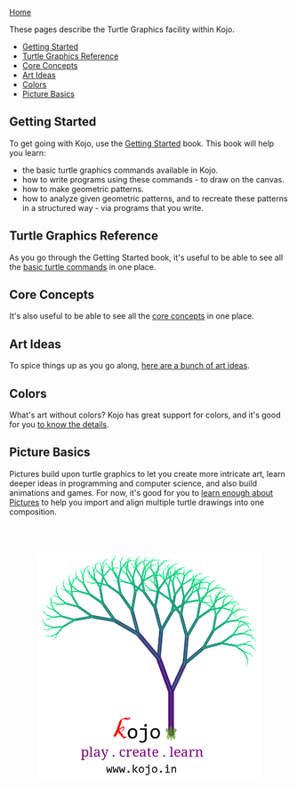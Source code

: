 <div class="nav">
  <a href="index.html">Home</a>
</div>

These pages describe the Turtle Graphics facility within Kojo.

* [Getting Started](#getting-started)
* [Turtle Graphics Reference](reference/turtle.html)
* [Core Concepts](concepts/turtle-core-ideas.html)
* [Art Ideas](ideas/turtle-art.html)
* [Colors](concepts/colors.html)
* [Picture Basics](#picture-basics)

## Getting Started
To get going with Kojo, use the [Getting Started](http://wiki.kogics.net/kojo-codeactive-books#getting-started) book.
This book will help you learn:
* the basic turtle graphics commands available in Kojo.
* how to write programs using these commands - to draw on the canvas.
* how to make geometric patterns.
* how to analyze given geometric patterns, and to recreate these patterns in a structured way - via programs that you write.

## Turtle Graphics Reference
As you go through the Getting Started book, it's useful to be able to see all the [basic turtle commands](reference/turtle.html) in one place.

## Core Concepts
It's also useful to be able to see all the [core concepts](concepts/turtle-core-ideas.html) in one place.

## Art Ideas
To spice things up as you go along, [here are a bunch of art ideas](ideas/turtle-art.html).

## Colors
What's art without colors? Kojo has great support for colors, and it's good for you [to know the details](concepts/colors.html).

## Picture Basics
Pictures build upon turtle graphics to let you create more intricate art, learn deeper ideas in programming and computer science, and also build animations and games. For now, it's good for you to [learn enough about Pictures](concepts/turtle-picture-basics.html) to help you import and align multiple turtle drawings into one composition.

<div style="text-align:center">
  <br/>
  <br/>
  <br/>
  <img src="kojo-tree.png" width="400">
</div>
